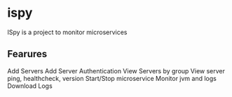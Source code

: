 # ispy
ISpy is a project to monitor microservices

## Fearures
Add Servers
Add Server Authentication
View Servers by group
View server ping, healthcheck, version
Start/Stop microservice
Monitor jvm and logs
Download Logs
